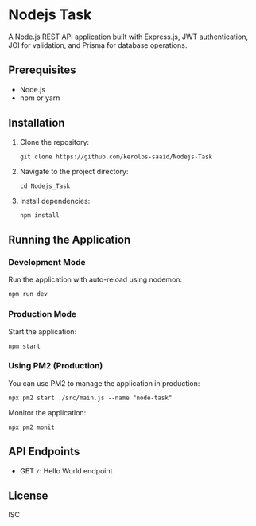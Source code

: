 # Nodejs Task

A Node.js REST API application built with Express.js, JWT authentication, JOI for validation, and Prisma for database operations.


## Prerequisites

- Node.js
- npm or yarn

## Installation

1. Clone the repository:
   ```
   git clone https://github.com/kerolos-saaid/Nodejs-Task
   ```

2. Navigate to the project directory:
   ```
   cd Nodejs_Task
   ```

3. Install dependencies:
   ```
   npm install
   ```

## Running the Application

### Development Mode

Run the application with auto-reload using nodemon:

```
npm run dev
```

### Production Mode

Start the application:

```
npm start
```

### Using PM2 (Production)

You can use PM2 to manage the application in production:

```
npx pm2 start ./src/main.js --name "node-task"
```

Monitor the application:

```
npx pm2 monit
```

## API Endpoints

- GET `/`: Hello World endpoint

## License

ISC
